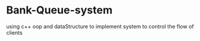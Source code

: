 # Bank-Queue-system
using c++ oop and dataStructure to implement system to control the flow of clients
